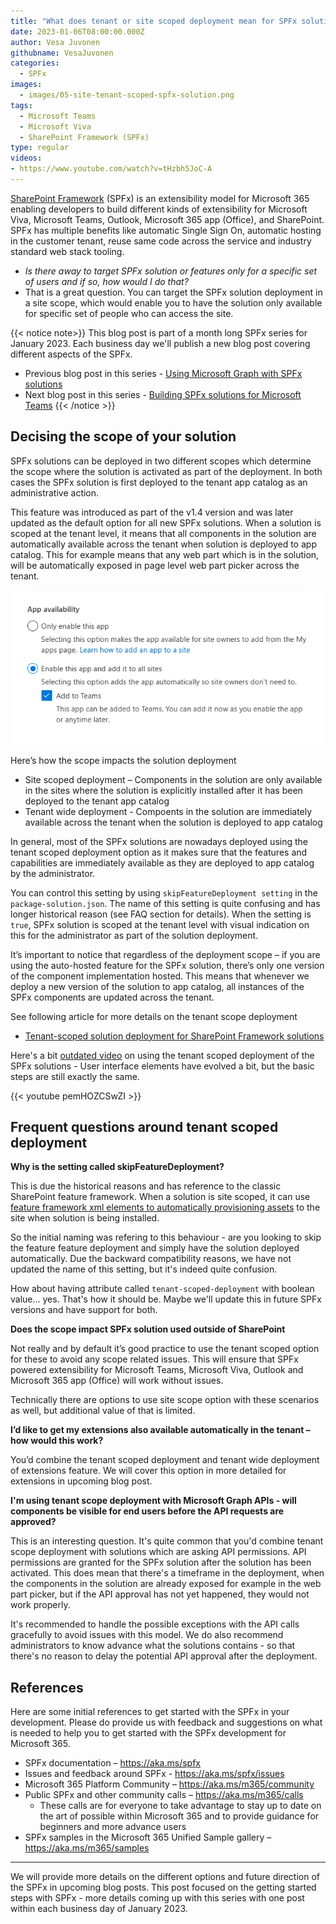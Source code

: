 ```yaml
---
title: "What does tenant or site scoped deployment mean for SPFx solutions?"
date: 2023-01-06T08:00:00.000Z
author: Vesa Juvonen
githubname: VesaJuvonen
categories:
  - SPFx
images:
  - images/05-site-tenant-scoped-spfx-solution.png
tags:
  - Microsoft Teams
  - Microsoft Viva
  - SharePoint Framework (SPFx)
type: regular
videos:
- https://www.youtube.com/watch?v=tHzbh5JoC-A
---
```


[SharePoint Framework](https://aka.ms/spfx) (SPFx) is an extensibility model for Microsoft 365 enabling developers to build different kinds of extensibility for Microsoft Viva, Microsoft Teams, Outlook, Microsoft 365 app (Office), and SharePoint. SPFx has multiple benefits like automatic Single Sign On, automatic hosting in the customer tenant, reuse same code across the service and industry standard web stack tooling.

-	*Is there away to target SPFx solution or features only for a specific set of users and if so, how would I do that?*
-	That is a great question. You can target the SPFx solution deployment in a site scope, which would enable you to have the solution only available for specific set of people who can access the site.

{{< notice note>}}
This blog post is part of a month long SPFx series for January 2023. Each business day we'll publish a new blog post covering different aspects of the SPFx.

* Previous blog post in this series - [Using Microsoft Graph with SPFx solutions](https://pnp.github.io/blog/post/spfx-04-using-microsoft-graph-in-spfx-solutions/)
* Next blog post in this series - [Building SPFx solutions for Microsoft Teams](https://pnp.github.io/blog/post/spfx-06-spfx-for-teams/)
{{< /notice >}}




## Decising the scope of your solution

SPFx solutions can be deployed in two different scopes which determine the scope where the solution is activated as part of the deployment. In both cases the SPFx solution is first deployed to the tenant app catalog as an administrative action.

This feature was introduced as part of the v1.4 version and was later updated as the default option for all new SPFx solutions. When a solution is scoped at the tenant level, it means that all components in the solution are automatically available across the tenant when solution is deployed to app catalog. This for example means that any web part which is in the solution, will be automatically exposed in page level web part picker across the tenant.

![Deployment options in app catalog](images/solution-scope.png)

Here’s how the scope impacts the solution deployment

-	Site scoped deployment – Components in the solution are only available in the sites where the solution is explicitly installed after it has been deployed to the tenant app catalog
-	Tenant wide deployment - Compoents in the solution are immediately available across the tenant when the solution is deployed to app catalog

In general, most of the SPFx solutions are nowadays deployed using the tenant scoped deployment option as it makes sure that the features and capabilities are immediately available as they are deployed to app catalog by the administrator.

You can control this setting by using `skipFeatureDeployment setting` in the `package-solution.json`. The name of this setting is quite confusing and has longer historical reason (see FAQ section for details). When the setting is `true`, SPFx solution is scoped at the tenant level with visual indication on this for the administrator as part of the solution deployment.

It’s important to notice that regardless of the deployment scope – if you are using the auto-hosted feature for the SPFx solution, there’s only one version of the component implementation hosted. This means that whenever we deploy a new version of the solution to app catalog, all instances of the SPFx components are updated across the tenant.


See following article for more details on the tenant scope deployment

- [Tenant-scoped solution deployment for SharePoint Framework solutions](https://learn.microsoft.com/sharepoint/dev/spfx/tenant-scoped-deployment)

Here's a bit [outdated video](https://www.youtube.com/watch?v=pemHOZCSwZI) on using the tenant scoped deployment of the SPFx solutions - User interface elements have evolved a bit, but the basic steps are still exactly the same.

{{< youtube pemHOZCSwZI >}}

## Frequent questions around tenant scoped deployment

**Why is the setting called skipFeatureDeployment?**

This is due the historical reasons and has reference to the classic SharePoint feature framework. When a solution is site scoped, it can use [feature framework xml elements to automatically provisioning assets](https://learn.microsoft.com/sharepoint/dev/spfx/web-parts/get-started/provision-sp-assets-from-package) to the site when solution is being installed.

So the initial naming was refering to this behaviour - are you looking to skip the feature feature deployment and simply have the solution deployed automatically. Due the backward compatibility reasons, we have not updated the name of this setting, but it's indeed quite confusion.

How about having attribute called `tenant-scoped-deployment` with boolean value... yes. That's how it should be. Maybe we'll update this in future SPFx versions and have support for both.


**Does the scope impact SPFx solution used outside of SharePoint**

Not really and by default it’s good practice to use the tenant scoped option for these to avoid any scope related issues. This will ensure that SPFx powered extensibility for Microsoft Teams, Microsoft Viva, Outlook and Microsoft 365 app (Office) will work without issues.

Technically there are options to use site scope option with these scenarios as well, but additional value of that is limited.

**I’d like to get my extensions also available automatically in the tenant – how would this work?**

You’d combine the tenant scoped deployment and tenant wide deployment of extensions feature. We will cover this option in more detailed for extensions in upcoming blog post.

**I'm using tenant scope deployment with Microsoft Graph APIs - will components be visible for end users before the API requests are approved?**

This is an interesting question. It's quite common that you'd combine tenant scope deployment with solutions which are asking API permissions. API permissions are granted for the SPFx solution after the solution has been activated. This does mean that there's a timeframe in the deployment, when the components in the solution are already exposed for example in the web part picker, but if the API approval has not yet happened, they would not work properly.

It's recommended to handle the possible exceptions with the API calls gracefully to avoid issues with this model. We do also recommend administrators to know advance what the solutions contains - so that there's no reason to delay the potential API approval after the deployment.


## References

Here are some initial references to get started with the SPFx in your development. Please do provide us with feedback and suggestions on what is needed to help you to get started with the SPFx development for Microsoft 365.

-	SPFx documentation – https://aka.ms/spfx
-	Issues and feedback around SPFx - https://aka.ms/spfx/issues
-	Microsoft 365 Platform Community – https://aka.ms/m365/community
-	Public SPFx and other community calls – https://aka.ms/m365/calls
    - These calls are for everyone to take advantage to stay up to date on the art of possible within Microsoft 365 and to provide guidance for beginners and more advance users
-	SPFx samples in the Microsoft 365 Unified Sample gallery – https://aka.ms/m365/samples

- - -

We will provide more details on the different options and future direction of the SPFx in upcoming blog posts. This post focused on the getting started steps with SPFx - more details coming up with this series with one post within each business day of January 2023.
